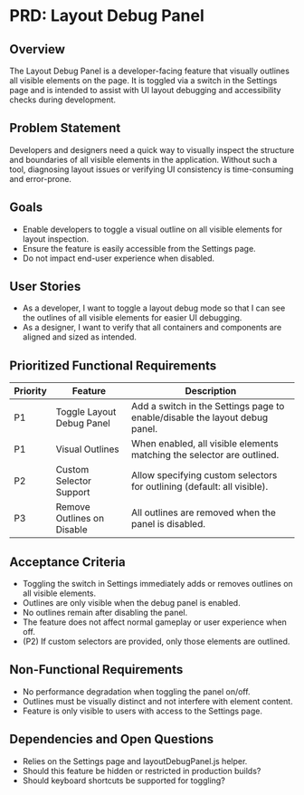 # PRD: Layout Debug Panel

## Overview
The Layout Debug Panel is a developer-facing feature that visually outlines all visible elements on the page. It is toggled via a switch in the Settings page and is intended to assist with UI layout debugging and accessibility checks during development.

## Problem Statement
Developers and designers need a quick way to visually inspect the structure and boundaries of all visible elements in the application. Without such a tool, diagnosing layout issues or verifying UI consistency is time-consuming and error-prone.

## Goals
- Enable developers to toggle a visual outline on all visible elements for layout inspection.
- Ensure the feature is easily accessible from the Settings page.
- Do not impact end-user experience when disabled.

## User Stories
- As a developer, I want to toggle a layout debug mode so that I can see the outlines of all visible elements for easier UI debugging.
- As a designer, I want to verify that all containers and components are aligned and sized as intended.

## Prioritized Functional Requirements
| Priority | Feature                        | Description                                                                 |
|----------|-------------------------------|-----------------------------------------------------------------------------|
| P1       | Toggle Layout Debug Panel     | Add a switch in the Settings page to enable/disable the layout debug panel. |
| P1       | Visual Outlines               | When enabled, all visible elements matching the selector are outlined.      |
| P2       | Custom Selector Support        | Allow specifying custom selectors for outlining (default: all visible).     |
| P3       | Remove Outlines on Disable     | All outlines are removed when the panel is disabled.                        |

## Acceptance Criteria
- Toggling the switch in Settings immediately adds or removes outlines on all visible elements.
- Outlines are only visible when the debug panel is enabled.
- No outlines remain after disabling the panel.
- The feature does not affect normal gameplay or user experience when off.
- (P2) If custom selectors are provided, only those elements are outlined.

## Non-Functional Requirements
- No performance degradation when toggling the panel on/off.
- Outlines must be visually distinct and not interfere with element content.
- Feature is only visible to users with access to the Settings page.

## Dependencies and Open Questions
- Relies on the Settings page and layoutDebugPanel.js helper.
- Should this feature be hidden or restricted in production builds?
- Should keyboard shortcuts be supported for toggling?
